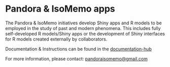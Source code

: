 # Pandora & IsoMemo apps

The Pandora & IsoMemo initiatives develop Shiny apps and R models to be employed in the study of past and modern phenomena.  This includes fully self-developed R models/Shiny apps or the development of Shiny interfaces for R models created externally by collaborators.

Documentation & Instructions can be found in the [documentation-hub](https://pandora-isomemo.github.io/docs/)

For more information, please contact: pandoraisomemo@gmail.com
